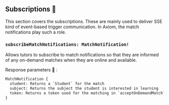 ## Subscriptions 📰
This section covers the subscriptions. These are mainly used to deliver SSE kind of event-based trigger communication. In Axiom, the match notifications play such a role.

### `subscribeMatchNotifications: MatchNotification!`
Allows tutors to subscribe to match notifications so that they are informed of any on-demand matches when they are online and available.

Response parameters :repeat: :
```graphql
MatchNotification {
  student: Returns a `Student` for the match
  subject: Returns the subject the student is interested in learning
  token: Returns a token used for the matching in `acceptOnDemandMatch`
}
```